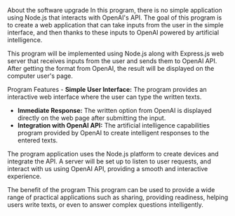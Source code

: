 About the software upgrade In this program, there is no simple application using Node.js that interacts with OpenAI's API. The goal of this program is to create a web application that can take inputs from the user in the simple interface, and then thanks to these inputs to OpenAI powered by artificial intelligence.

This program will be implemented using Node.js along with Express.js web server that receives inputs from the user and sends them to OpenAI API. After getting the format from OpenAI, the result will be displayed on the computer user's page.

Program Features - **Simple User Interface:** The program provides an interactive web interface where the user can type the written texts.
- **Immediate Response:** The written option from OpenAI is displayed directly on the web page after submitting the input.
- **Integration with OpenAI API:** The artificial intelligence capabilities program provided by OpenAI to create intelligent responses to the entered texts.

The program application uses the Node.js platform to create devices and integrate the API. A server will be set up to listen to user requests, and interact with us using OpenAI API, providing a smooth and interactive experience.

The benefit of the program This program can be used to provide a wide range of practical applications such as sharing, providing readiness, helping users write texts, or even to answer complex questions intelligently.
